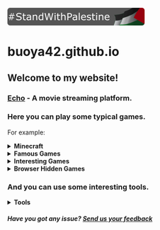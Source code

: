[![StandWithPalestine](https://github.com/buoya42/buoya42.github.io/blob/main/StandWithPalestine.svg)](https://www.islamic-relief.org.uk/giving/appeals/palestine/)

# buoya42.github.io

## Welcome to my website!
### [Echo](https://buoya42.github.io/Echo) - A movie streaming platform.
### Here you can play some typical games.

For example:
<details>
<summary><strong>Minecraft</strong></summary>
<ul>
  <li><a href="https://buoya42.github.io/minecraft/1.2.6/">1.2.6</a></li>
  <li><a href="https://buoya42.github.io/minecraft/1.3/">1.3</a></li>
  <li><a href="https://buoya42.github.io/minecraft/1.5.2/">1.5.2</a></li>
  <li><a href="https://buoya42.github.io/minecraft/1.8%20all/">1.8 (singleplayer and multiplayer)</a></li>
  <li><a href="https://buoya42.github.io/minecraft/1.8/">1.8 (multiplayer only)</a></li>
  <li><a href="https://buoya42.github.io/minecraft/1.8%20international/">1.8 International (multiplayer only)</a></li>
</ul>
</details>

<details>
<summary><strong>Famous Games</strong></summary>
<ul>
  <li><a href="https://buoya42.github.io/famous-games/xtreme-good-guys-vs-bad">Xtreme Good guys VS. Bad</a></li>
  <li><a href="https://buoya42.github.io/famous-games/8-ball-pool">8 Ball pool</a></li>
  <li><a href="https://buoya42.github.io/famous-games/snow-rider-3d">Snow Rider 3D</a></li>
  <li><a href="https://buoya42.github.io/famous-games/fnaf/1">FNaF 1</a></li>
  <li><a href="https://buoya42.github.io/famous-games/fnaf/2">FNaF 2</a></li>
  <li><a href="https://buoya42.github.io/famous-games/fnaf/3">FNaF 3</a></li>
  <li><a href="https://buoya42.github.io/famous-games/fnaf/4">FNaF 4</a></li>
  <li><a href="https://buoya42.github.io/famous-games/worldbox">WorldBox</a></li>
  <li><a href="https://buoya42.github.io/famous-games/bitlife">BitLife</a></li>
  <li><a href="https://buoya42.github.io/famous-games/cookie-clicker">Cookie Clicker</a></li>
  <li><a href="https://buoya42.github.io/famous-games/isaac">The Binding of Isaac: Wrath of the Lamb</a></li>
  <li><a href="https://buoya42.github.io/famous-games/ovo">OvO</a></li>
  <li><a href="https://buoya42.github.io/famous-games/pac-man">Pac-Man</a></li>
  <li><a href="https://buoya42.github.io/famous-games/alien-hominid">Alien Hominid</a></li>
  <li><a href="https://buoya42.github.io/famous-games/mario-bros">Mario Bros</a></li>
  <li><a href="https://buoya42.github.io/famous-games/monkey-mart">Monkey Mart</a></li>
  <li><a href="https://buoya42.github.io/famous-games/1v1-lol">1v1 LOL</a></li>
  <li><a href="https://buoya42.github.io/famous-games/backrooms-3d">Backrooms 3D</a></li>
  <li><a href="https://buoya42.github.io/famous-games/basket-random">Basket Random</a></li>
  <li><a href="https://buoya42.github.io/famous-games/boxel-rebound">Boxel Rebound</a></li>
  <li><a href="https://buoya42.github.io/famous-games/drive-mad">Drive Mad</a></li>
  <li><a href="https://buoya42.github.io/famous-games/rooftop-snipers">Rooftop Snipers</a></li>
  <li><a href="https://buoya42.github.io/famous-games/terraria">Terraria</a></li>
  <li><a href="https://buoya42.github.io/famous-games/among-us">Among Us</a></li>
  <details>
  <summary><strong>Pokemon</strong></summary>
<ul>
  <li><a href="https://buoya42.github.io/famous-games/pokemon/1">Part 1</a></li>
  <li><a href="https://buoya42.github.io/famous-games/pokemon/2">Part 2</a></li>
</ul>
</details>
  <details>
<summary><strong>Papa's</strong></summary>
<ul>
  <li><a href="https://buoya42.github.io/famous-games/papas/bakeria">Bakeria</a></li>
  <li><a href="https://buoya42.github.io/famous-games/papas/burgeria">Burgeria</a></li>
  <li><a href="https://buoya42.github.io/famous-games/papas/cheeseria">Cheeseria</a></li>
  <li><a href="https://buoya42.github.io/famous-games/papas/cupcakeria">Cupcakeria</a></li>
  <li><a href="https://buoya42.github.io/famous-games/papas/donuteria">Donuteria</a></li>
  <li><a href="https://buoya42.github.io/famous-games/papas/freezeria">Freezeria</a></li>
  <li><a href="https://buoya42.github.io/famous-games/papas/hotdoggeria">Hot Doggeria</a></li>
  <li><a href="https://buoya42.github.io/famous-games/papas/pastaria">Pastaria</a></li>
  <li><a href="https://buoya42.github.io/famous-games/papas/scooperia">Scooperia</a></li>
  <li><a href="https://buoya42.github.io/famous-games/papas/sushiria">Sushiria</a></li>
  <li><a href="https://buoya42.github.io/famous-games/papas/tacomia">Tacomia</a></li>
  <li><a href="https://buoya42.github.io/famous-games/papas/wingeria">Wingeria</a></li>
</ul>
</details>
  
</ul>
</details>

<details>
<summary><strong>Interesting Games</strong></summary>
<ul>
  <li><a href="https://buoya42.github.io/interesting-games/fnaw">FNaW (Five Nights at Winston's)</a></li>
  <li><a href="https://buoya42.github.io/interesting-games/bloxors">Bloxors</a></li>
  <li><a href="https://buoya42.github.io/interesting-games/dragon-maker">Dragon Maker</a></li>
  <li><a href="https://buoya42.github.io/interesting-games/fairy-tail-vs-one-piece">Fairy Tail VS. One Piece</a></li>
</ul>
</details>

<details>
<summary><strong>Browser Hidden Games</strong></summary>
<ul>
  <li><a href="https://buoya42.github.io/browser-hidden-games/surf">Microsoft Edge - Surf/Ski</a></li>
  <li><a href="https://buoya42.github.io/browser-hidden-games/t-rex">Google Chrome - T-Rex</a></li>
</ul>
</details>

### And you can use some interesting tools.

<details>
<summary><strong>Tools</strong></summary>
<ul>
  <li><a href="https://buoya42.github.io/tools/webcam">Webcam</a></li>
  <li><a href="https://buoya42.github.io/tools/screenshot">Screenshot</a></li>
  <li><a href="https://buoya42.github.io/tools/screen-recorder">Screen recorder</a></li>
  <li><a href="https://buoya42.github.io/tools/music-player">Music player</a></li>
</ul>
</details>

<h5>Have you got any issue? <a href="https://forms.gle/yKoSAmcGmJfGCedY6">Send us your feedback</a></h5>
